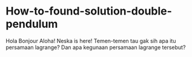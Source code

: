 # How-to-found-solution-double-pendulum
Hola Bonjour Aloha! Neska is here! Temen-temen tau gak sih apa itu persamaan lagrange? Dan apa kegunaan persamaan lagrange tersebut?
